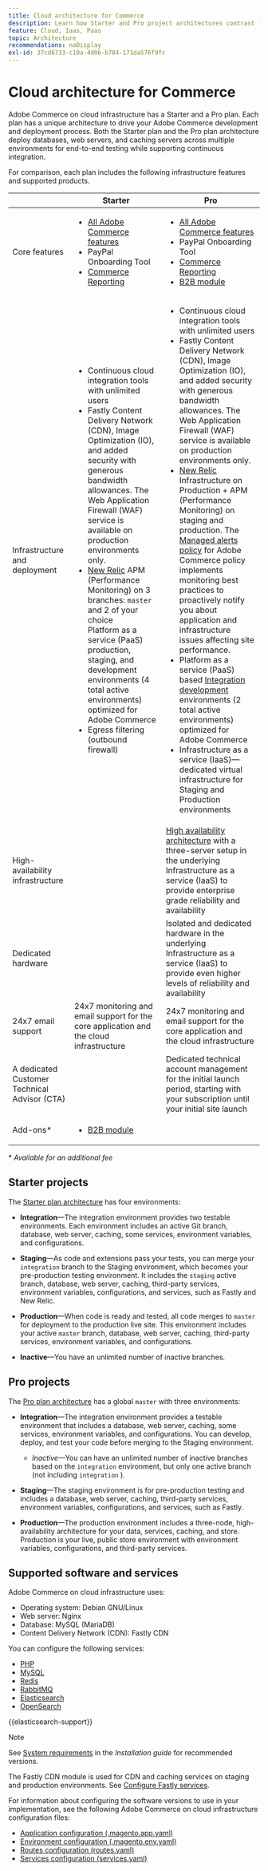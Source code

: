 ```yaml
---
title: Cloud architecture for Commerce
description: Learn how Starter and Pro project architectures contrast for Commerce on Cloud infrastructure.
feature: Cloud, Iaas, Paas
topic: Architecture
recommendations: noDisplay
exl-id: 37cd6733-c10a-4d06-b784-171da576f9fc
---
```

# Cloud architecture for Commerce

Adobe Commerce on cloud infrastructure has a Starter and a Pro plan. Each plan has a unique architecture to drive your Adobe Commerce development and deployment process. Both the Starter plan and the Pro plan architecture deploy databases, web servers, and caching servers across multiple environments for end-to-end testing while supporting continuous integration.

For comparison, each plan includes the following infrastructure features and supported products.

|          | Starter             | Pro                |
| -------- | --------------------| ------------------ |
| Core features | <ul><li>[All Adobe Commerce features](https://experienceleague.adobe.com/docs/commerce-operations/release/features.html)</li><li>PayPal Onboarding Tool</li><li>[Commerce Reporting](https://business.adobe.com/products/magento/business-intelligence.html?_ga=2.85288604.442698376.1665067470-1322106587.1655147209)</li></ul> | <ul><li>[All Adobe Commerce features](https://experienceleague.adobe.com/docs/commerce-operations/release/features.html)</li><li>PayPal Onboarding Tool</li><li>[Commerce Reporting](https://business.adobe.com/products/magento/business-intelligence.html?_ga=2.85288604.442698376.1665067470-1322106587.1655147209)</li><li>[B2B module](https://business.adobe.com/products/magento/b2b-ecommerce.html?_ga=2.105948422.442698376.1665067470-1322106587.1655147209)</li></ul> |
| Infrastructure and deployment | <ul><li>Continuous cloud integration tools with unlimited users</li><li>Fastly Content Delivery Network (CDN), Image Optimization (IO), and added security with generous bandwidth allowances. The Web Application Firewall (WAF) service is available on production environments only.</li><li>[New Relic](../monitor/new-relic-service.md) APM (Performance Monitoring) on 3 branches: `master` and 2 of your choice<br>Platform as a service (PaaS) production, staging, and development environments (4 total active environments) optimized for Adobe Commerce</li><li>Egress filtering (outbound firewall)</li></ul> | <ul><li>Continuous cloud integration tools with unlimited users</li><li>Fastly Content Delivery Network (CDN), Image Optimization (IO), and added security with generous bandwidth allowances. The Web Application Firewall (WAF) service is available on production environments only.</li><li>[New Relic](../monitor/new-relic-service.md) Infrastructure on Production + APM (Performance Monitoring) on staging and production. The [Managed alerts policy](../monitor/investigate-performance.md#monitor-performance-with-managed-alerts) for Adobe Commerce policy implements monitoring best practices to proactively notify you about application and infrastructure issues affecting site performance.</li><li>Platform as a service (PaaS) based [Integration development](pro-architecture.md#integration-environment) environments (2 total active environments) optimized for Adobe Commerce</li><li>Infrastructure as a service (IaaS)—dedicated virtual infrastructure for Staging and Production environments</li></ul> |
| High-availability infrastructure | | [High availability architecture](pro-architecture.md#redundant-hardware) with a three-server setup in the underlying Infrastructure as a service (IaaS) to provide enterprise grade reliability and availability |
| Dedicated hardware | | Isolated and dedicated hardware in the underlying Infrastructure as a service (IaaS) to provide even higher levels of reliability and availability |
| 24x7 email support | 24x7 monitoring and email support for the core application and the cloud infrastructure | 24x7 monitoring and email support for the core application and the cloud infrastructure |
| A dedicated Customer Technical Advisor (CTA) | | Dedicated technical account management for the initial launch period, starting with your subscription until your initial site launch |
| Add-ons\*| <ul><li>[B2B module](https://business.adobe.com/products/magento/b2b-ecommerce.html)</li></ul> |

\* _Available for an additional fee_

## Starter projects

The [Starter plan architecture](starter-architecture.md) has four environments:

- **Integration**—The integration environment provides two testable environments. Each environment includes an active Git branch, database, web server, caching, some services, environment variables, and configurations.

- **Staging**—As code and extensions pass your tests, you can merge your `integration` branch to the Staging environment, which becomes your pre-production testing environment. It includes the `staging` active branch, database, web server, caching, third-party services, environment variables, configurations, and services, such as Fastly and New Relic.

- **Production**—When code is ready and tested, all code merges to `master` for deployment to the production live site. This environment includes your active `master` branch, database, web server, caching, third-party services, environment variables, and configurations.

- **Inactive**—You have an unlimited number of inactive branches.

## Pro projects

The [Pro plan architecture](pro-architecture.md) has a global `master` with three environments:

- **Integration**—The integration environment provides a testable environment that includes a database, web server, caching, some services, environment variables, and configurations. You can develop, deploy, and test your code before merging to the Staging environment.

    - _Inactive_—You can have an unlimited number of inactive branches based on the `integration` environment, but only one active branch (not including `integration` ).

- **Staging**—The staging environment is for pre-production testing and includes a database, web server, caching, third-party services, environment variables, configurations, and services, such as Fastly.

- **Production**—The production environment includes a three-node, high-availability architecture for your data, services, caching, and store. Production is your live, public store environment with environment variables, configurations, and third-party services.

## Supported software and services

Adobe Commerce on cloud infrastructure uses:

- Operating system: Debian GNU/Linux
- Web server: Nginx
- Database: MySQL (MariaDB)
- Content Delivery Network (CDN): Fastly CDN

You can configure the following services:

- [PHP](../application/php-settings.md)
- [MySQL](../services/mysql.md)
- [Redis](../services/redis.md)
- [RabbitMQ](../services/rabbitmq.md)
- [Elasticsearch](../services/elasticsearch.md)
- [OpenSearch](../services/opensearch.md)

{{elasticsearch-support}}

>[!NOTE]
>
>See [System requirements](https://experienceleague.adobe.com/docs/commerce-operations/installation-guide/system-requirements.html) in the _Installation guide_ for recommended versions.

The Fastly CDN module is used for CDN and caching services on staging and production environments. See [Configure Fastly services](../cdn/fastly.md).

For information about configuring the software versions to use in your implementation, see the following Adobe Commerce on cloud infrastructure configuration files:

- [Application configuration (.magento.app.yaml)](../application/configure-app-yaml.md)
- [Environment configuration (.magento.env.yaml)](../environment/configure-env-yaml.md)
- [Routes configuration (routes.yaml)](../routes/routes-yaml.md)
- [Services configuration (services.yaml)](../services/services-yaml.md)
